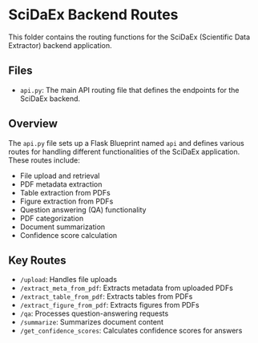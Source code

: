 # SciDaEx Backend Routes
This folder contains the routing functions for the SciDaEx (Scientific Data Extractor) backend application.

## Files

- `api.py`: The main API routing file that defines the endpoints for the SciDaEx backend.

## Overview

The `api.py` file sets up a Flask Blueprint named `api` and defines various routes for handling different functionalities of the SciDaEx application. These routes include:

- File upload and retrieval
- PDF metadata extraction
- Table extraction from PDFs
- Figure extraction from PDFs
- Question answering (QA) functionality
- PDF categorization
- Document summarization
- Confidence score calculation

## Key Routes

- `/upload`: Handles file uploads
- `/extract_meta_from_pdf`: Extracts metadata from uploaded PDFs
- `/extract_table_from_pdf`: Extracts tables from PDFs
- `/extract_figure_from_pdf`: Extracts figures from PDFs
- `/qa`: Processes question-answering requests
- `/summarize`: Summarizes document content
- `/get_confidence_scores`: Calculates confidence scores for answers